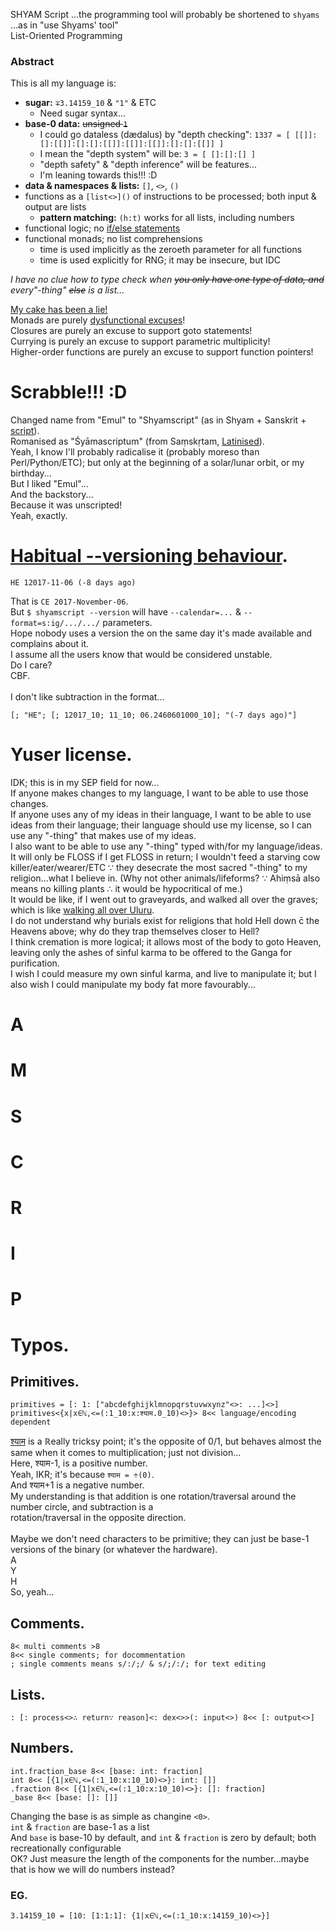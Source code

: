 SHYAM Script ...the programming tool will probably be shortened to `shyams` ...as in "use Shyams' tool"
<br>List-Oriented Programming
### Abstract
This is all my language is:
* **sugar:** `∓3.14159_10` & `"1"` & ETC
  * Need sugar syntax...
* **base-0 data:** ~~unsigned `1`~~
  * I could go dataless (dædalus) by "depth checking": `1337 = [ [[]]:[]:[[]]:[]:[]:[[]]:[[]]:[[]]:[]:[]:[[]] ]`
  * I mean the "depth system" will be: `3 = [ []:[]:[] ]`
  * "depth safety" & "depth inference" will be features...
  * I'm leaning towards this!!! :D
* **data & namespaces & lists:** `[]`, `<>`, `()`
* functions as a `[list<>]()` of instructions to be processed; both input & output are lists
  * **pattern matching:** `(h:t)` works for all lists, including numbers
* functional logic; no [if/else statements](http://www.commitstrip.com/en/2017/06/07/ai-inside/)
* functional monads; no list comprehensions
  * time is used implicitly as the zeroeth parameter for all functions
  * time is used explicitly for RNG; it may be insecure, but IDC

*I have no clue how to type check when ~~you only have one type of data, and~~ every"-thing" ~~else~~ is a list...*

[My cake has been a lie!](https://youtu.be/8oi12dCzHG4)
<br>Monads are purely [dysfunctional excuses](https://blog.plover.com/prog/burritos.html)!
<br>Closures are purely an excuse to support goto statements!
<br>Currying is purely an excuse to support parametric multiplicity!
<br>Higher-order functions are purely an excuse to support function pointers!

# Scrabble!!! :D
Changed name from "Emul" to "Shyamscript" (as in Shyam + Sanskrit + [script](https://en.wikipedia.org/wiki/Source_code)).
<br>Romanised as "Śyāmascriptum" (from Saṃskṛtam, [Latinised](https://en.wiktionary.org/wiki/scriptum)).
<br>Yeah, I know I'll probably radicalise it (probably moreso than Perl/Python/ETC); but only at the beginning of a solar/lunar orbit, or my birthday...
<br>But I liked "Emul"...
<br>And the backstory...
<br>Because it was unscripted!
<br>Yeah, exactly.

# [Habitual --versioning behaviour](https://youtu.be/czgOWmtGVGs).
	HE 12017-11-06 (-8 days ago)
That is `CE 2017-November-06`.
<br>But `$ shyamscript --version` will have `--calendar=...` & `--format=s:ig/.../.../` parameters.
<br>Hope nobody uses a version the on the same day it's made available and complains about it.
<br>I assume all the users know that would be considered unstable.
<br>Do I care?
<br>CBF.
<br>
<br>I don't like subtraction in the format...

	[; "HE"; [; 12017_10; 11_10; 06.2460601000_10]; "(-7 days ago)"]

# Yuser license.
IDK; this is in my SEP field for now...
<br>If anyone makes changes to my language, I want to be able to use those changes.
<br>If anyone uses any of my ideas in their language, I want to be able to use ideas from their language; their language should use my license, so I can use any "-thing" that makes use of my ideas.
<br>I also want to be able to use any "-thing" typed with/for my language/ideas.
<br>It will only be FLOSS if I get FLOSS in return; I wouldn't feed a starving cow killer/eater/wearer/ETC ∵ they desecrate the most sacred "-thing" to my religion...what I believe in. (Why not other animals/lifeforms? ∵ Ahiṃsā also means no killing plants ∴ it would be hypocritical of me.)
<br>It would be like, if I went out to graveyards, and walked all over the graves; which is like [walking all over Uluru](https://en.wikipedia.org/wiki/Uluru#Climbing).
<br>I do not understand why burials exist for religions that hold Hell down c̄ the Heavens above; why do they trap themselves closer to Hell?
<br>I think cremation is more logical; it allows most of the body to goto Heaven, leaving only the ashes of sinful karma to be offered to the Ganga for purification.
<br>I wish I could measure my own sinful karma, and live to manipulate it; but I also wish I could manipulate my body fat more favourably...

# A

# M

# S

# C

# R

# I

# P

# Typos.
## Primitives.
	primitives = [: 1: ["abcdefghijklmnopqrstuvwxynz"<>: ...]<>]
	primitives<{x|x∈ℕ,<=(:1_10:x:श्याम.0_10)<>}> 8<< language/encoding dependent
[श्याम](http://shyam.id.au/mowgli/) is a ℝeally tricksy point; it's the opposite of 0/1, but behaves almost the same when it comes to multiplication; just not division...
<br>Here, श्याम-1, is a positive number.
<br>Yeah, IKR; it's because `श्याम = ÷(0)`.
<br>And श्याम+1 is a negative number.
<br>My understanding is that addition is one rotation/traversal around the number circle, and subtraction is a <br>rotation/traversal in the opposite direction.
<br>
<br>Maybe we don't need characters to be primitive; they can just be base-1 versions of the binary (or whatever the hardware).
<br>A
<br>Y
<br>H
<br>So, yeah...
## Comments.
	8< multi comments >8
	8<< single comments; for docommentation
	; single comments means s/:/;/ & s/;/:/; for text editing
## Lists.
	: [: process<>∴ return∵ reason]<: dex<>>(: input<>) 8<< [: output<>]
## Numbers.
	int.fraction_base 8<< [base: int: fraction]
	int 8<< [{1|x∈ℕ,<=(:1_10:x:10_10)<>}: int: []]
	.fraction 8<< [{1|x∈ℕ,<=(:1_10:x:10_10)<>}: []: fraction]
	_base 8<< [base: []: []]
Changing the base is as simple as changine `<0>`.
<br>`int` & `fraction` are base-1 as a list
<br>And `base` is base-10 by default, and `int` & `fraction` is zero by default; both recreationally configurable
<br>OK? Just measure the length of the components for the number...maybe that is how we will do numbers instead?
### EG.
	3.14159_10 = [10: [1:1:1]: {1|x∈ℕ,<=(:1_10:x:14159_10)<>}]
